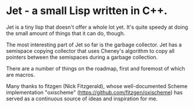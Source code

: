 # Jet - a small Lisp written in C++.

Jet is a tiny lisp that doesn't offer a whole lot yet. It's quite speedy
at doing the small amount of things that it can do, though.

The most interesting part of Jet so far is the garbage collector. Jet has
a semispace copying collector that uses Cheney's algorithm to copy
all pointers between the semispaces during a garbage collection.

There are a number of things on the roadmap, first and foremost of which
are macros.

Many thanks to fitzgen (Nick Fitzgerald), whose well-documented
Scheme implementation "oxischeme" (https://github.com/fitzgen/oxischeme) has served as a continuous source
of ideas and inspiration for me.
